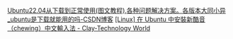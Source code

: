[Ubuntu22.04从下载到正常使用(图文教程),各种问题解决方案。各版本大同小异_ubuntu是下载就能用的吗-CSDN博客](https://blog.csdn.net/qq_51721904/article/details/125553630)
[[Linux] 在 Ubuntu 中安裝新酷音（chewing）中文輸入法 - Clay-Technology World](https://clay-atlas.com/blog/2019/12/15/ubuntu-linux-keyboard-input-source-system-fictx/#google_vignette)
